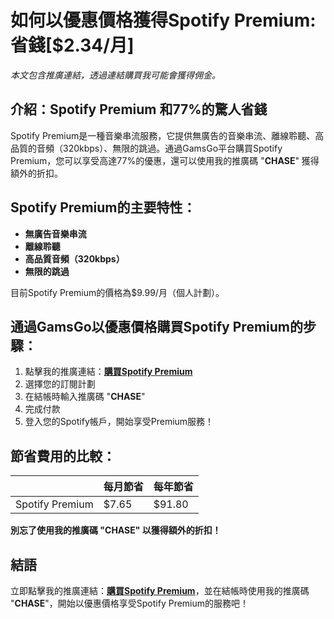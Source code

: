# 如何以優惠價格獲得Spotify Premium: 省錢[$2.34/月]

*本文包含推廣連結，透過連結購買我可能會獲得佣金。*

## 介紹：Spotify Premium 和77%的驚人省錢

Spotify Premium是一種音樂串流服務，它提供無廣告的音樂串流、離線聆聽、高品質的音頻（320kbps）、無限的跳過。通過GamsGo平台購買Spotify Premium，您可以享受高達77%的優惠，還可以使用我的推廣碼 "**CHASE**" 獲得額外的折扣。

## Spotify Premium的主要特性：

- **無廣告音樂串流**
- **離線聆聽**
- **高品質音頻（320kbps）**
- **無限的跳過**

目前Spotify Premium的價格為$9.99/月（個人計劃）。

## 通過GamsGo以優惠價格購買Spotify Premium的步驟：

1. 點擊我的推廣連結：[**購買Spotify Premium**](https://www.gamsgo.com/partner/ykeX7B)
2. 選擇您的訂閱計劃
3. 在結帳時輸入推廣碼 "**CHASE**"
4. 完成付款
5. 登入您的Spotify帳戶，開始享受Premium服務！

## 節省費用的比較：

| | 每月節省 | 每年節省 |
|---|---|---|
|Spotify Premium| $7.65 | $91.80 |

**別忘了使用我的推廣碼 "CHASE" 以獲得額外的折扣！**

## 結語

立即點擊我的推廣連結：[**購買Spotify Premium**](https://www.gamsgo.com/partner/ykeX7B)，並在結帳時使用我的推廣碼 "**CHASE**"，開始以優惠價格享受Spotify Premium的服務吧！
